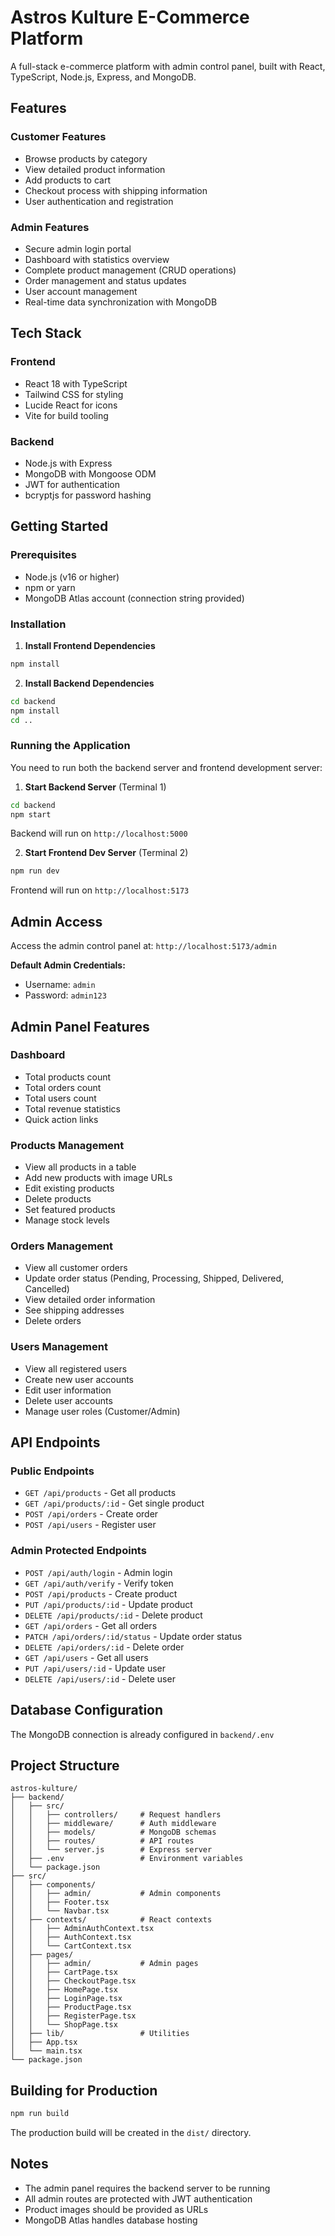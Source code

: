 # Astros Kulture E-Commerce Platform

A full-stack e-commerce platform with admin control panel, built with React, TypeScript, Node.js, Express, and MongoDB.

## Features

### Customer Features
- Browse products by category
- View detailed product information
- Add products to cart
- Checkout process with shipping information
- User authentication and registration

### Admin Features
- Secure admin login portal
- Dashboard with statistics overview
- Complete product management (CRUD operations)
- Order management and status updates
- User account management
- Real-time data synchronization with MongoDB

## Tech Stack

### Frontend
- React 18 with TypeScript
- Tailwind CSS for styling
- Lucide React for icons
- Vite for build tooling

### Backend
- Node.js with Express
- MongoDB with Mongoose ODM
- JWT for authentication
- bcryptjs for password hashing

## Getting Started

### Prerequisites
- Node.js (v16 or higher)
- npm or yarn
- MongoDB Atlas account (connection string provided)

### Installation

1. **Install Frontend Dependencies**
```bash
npm install
```

2. **Install Backend Dependencies**
```bash
cd backend
npm install
cd ..
```

### Running the Application

You need to run both the backend server and frontend development server:

1. **Start Backend Server** (Terminal 1)
```bash
cd backend
npm start
```
Backend will run on `http://localhost:5000`

2. **Start Frontend Dev Server** (Terminal 2)
```bash
npm run dev
```
Frontend will run on `http://localhost:5173`

## Admin Access

Access the admin control panel at: `http://localhost:5173/admin`

**Default Admin Credentials:**
- Username: `admin`
- Password: `admin123`

## Admin Panel Features

### Dashboard
- Total products count
- Total orders count
- Total users count
- Total revenue statistics
- Quick action links

### Products Management
- View all products in a table
- Add new products with image URLs
- Edit existing products
- Delete products
- Set featured products
- Manage stock levels

### Orders Management
- View all customer orders
- Update order status (Pending, Processing, Shipped, Delivered, Cancelled)
- View detailed order information
- See shipping addresses
- Delete orders

### Users Management
- View all registered users
- Create new user accounts
- Edit user information
- Delete user accounts
- Manage user roles (Customer/Admin)

## API Endpoints

### Public Endpoints
- `GET /api/products` - Get all products
- `GET /api/products/:id` - Get single product
- `POST /api/orders` - Create order
- `POST /api/users` - Register user

### Admin Protected Endpoints
- `POST /api/auth/login` - Admin login
- `GET /api/auth/verify` - Verify token
- `POST /api/products` - Create product
- `PUT /api/products/:id` - Update product
- `DELETE /api/products/:id` - Delete product
- `GET /api/orders` - Get all orders
- `PATCH /api/orders/:id/status` - Update order status
- `DELETE /api/orders/:id` - Delete order
- `GET /api/users` - Get all users
- `PUT /api/users/:id` - Update user
- `DELETE /api/users/:id` - Delete user

## Database Configuration

The MongoDB connection is already configured in `backend/.env`

## Project Structure

```
astros-kulture/
├── backend/
│   ├── src/
│   │   ├── controllers/     # Request handlers
│   │   ├── middleware/      # Auth middleware
│   │   ├── models/          # MongoDB schemas
│   │   ├── routes/          # API routes
│   │   └── server.js        # Express server
│   ├── .env                 # Environment variables
│   └── package.json
├── src/
│   ├── components/
│   │   ├── admin/           # Admin components
│   │   ├── Footer.tsx
│   │   └── Navbar.tsx
│   ├── contexts/            # React contexts
│   │   ├── AdminAuthContext.tsx
│   │   ├── AuthContext.tsx
│   │   └── CartContext.tsx
│   ├── pages/
│   │   ├── admin/           # Admin pages
│   │   ├── CartPage.tsx
│   │   ├── CheckoutPage.tsx
│   │   ├── HomePage.tsx
│   │   ├── LoginPage.tsx
│   │   ├── ProductPage.tsx
│   │   ├── RegisterPage.tsx
│   │   └── ShopPage.tsx
│   ├── lib/                 # Utilities
│   ├── App.tsx
│   └── main.tsx
└── package.json
```

## Building for Production

```bash
npm run build
```

The production build will be created in the `dist/` directory.

## Notes

- The admin panel requires the backend server to be running
- All admin routes are protected with JWT authentication
- Product images should be provided as URLs
- MongoDB Atlas handles database hosting

